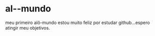# al--mundo
meu primeiro alô-mundo
estou muito feliz por estudar github...espero atingir meu objetivos.
